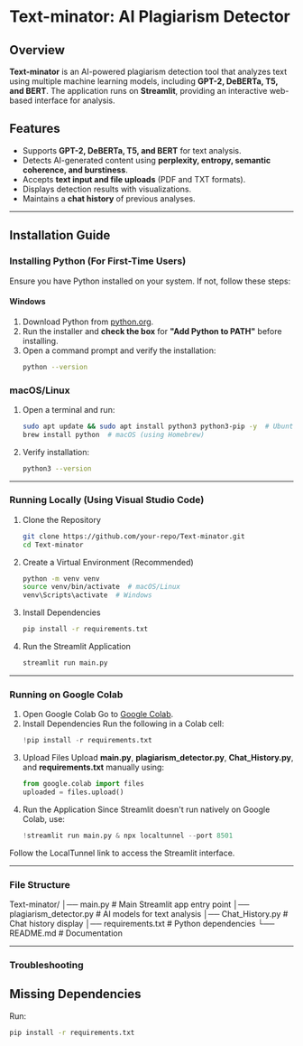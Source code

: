 # Text-minator: AI Plagiarism Detector

## Overview
**Text-minator** is an AI-powered plagiarism detection tool that analyzes text using multiple machine learning models, including **GPT-2, DeBERTa, T5, and BERT**. The application runs on **Streamlit**, providing an interactive web-based interface for analysis.

## Features
- Supports **GPT-2, DeBERTa, T5, and BERT** for text analysis.
- Detects AI-generated content using **perplexity, entropy, semantic coherence, and burstiness**.
- Accepts **text input and file uploads** (PDF and TXT formats).
- Displays detection results with visualizations.
- Maintains a **chat history** of previous analyses.

---

## Installation Guide

### Installing Python (For First-Time Users)
Ensure you have Python installed on your system. If not, follow these steps:

#### Windows
1. Download Python from [python.org](https://www.python.org/downloads/).
2. Run the installer and **check the box** for **"Add Python to PATH"** before installing.
3. Open a command prompt and verify the installation:
   ```sh
   python --version

### macOS/Linux
1. Open a terminal and run:
   ```sh
   sudo apt update && sudo apt install python3 python3-pip -y  # Ubuntu/Debian
   brew install python  # macOS (using Homebrew)
2. Verify installation:
   ```sh
   python3 --version

---

### Running Locally (Using Visual Studio Code)
1. Clone the Repository
   ```sh
   git clone https://github.com/your-repo/Text-minator.git
   cd Text-minator
2. Create a Virtual Environment (Recommended)
   ```sh
   python -m venv venv
   source venv/bin/activate  # macOS/Linux
   venv\Scripts\activate  # Windows
3. Install Dependencies
   ```sh
   pip install -r requirements.txt
4. Run the Streamlit Application
   ```sh
   streamlit run main.py

---

### Running on Google Colab
1. Open Google Colab
Go to [Google Colab](https://colab.research.google.com/).
2. Install Dependencies
Run the following in a Colab cell:
   ```python
   !pip install -r requirements.txt
3. Upload Files
Upload **main.py**, **plagiarism_detector.py**, **Chat_History.py**, and **requirements.txt** manually using:
   ```python
   from google.colab import files
   uploaded = files.upload()
4. Run the Application
Since Streamlit doesn't run natively on Google Colab, use:
   ```python
   !streamlit run main.py & npx localtunnel --port 8501
Follow the LocalTunnel link to access the Streamlit interface.

---

### File Structure
   Text-minator/
   │── main.py              # Main Streamlit app entry point
   │── plagiarism_detector.py  # AI models for text analysis
   │── Chat_History.py      # Chat history display
   │── requirements.txt     # Python dependencies
   └── README.md            # Documentation

---

### Troubleshooting
## Missing Dependencies
Run:
   ```sh
   pip install -r requirements.txt


